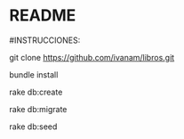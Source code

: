 # README

#INSTRUCCIONES:

git clone https://github.com/ivanam/libros.git

bundle install

rake db:create

rake db:migrate

rake db:seed 
